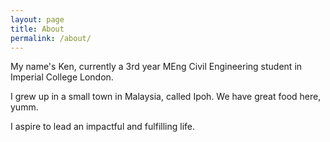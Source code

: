 ```yaml
---
layout: page
title: About
permalink: /about/
---
```


My name's Ken, currently a 3rd year MEng Civil Engineering student in Imperial College London. 

I grew up in a small town in Malaysia, called Ipoh. We have great food here, yumm.

I aspire to lead an impactful and fulfilling life. 
